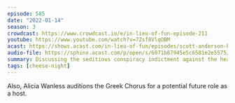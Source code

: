 ```yaml
---
episode: 585
date: "2022-01-14"
season: 3
crowdcast: https://www.crowdcast.io/e/in-lieu-of-fun-episode-211
youtube: https://www.youtube.com/watch?v=7Zsf8VlqOBM
acast: https://shows.acast.com/in-lieu-of-fun/episodes/scott-anderson-keeps-his-oath
audio-file: https://sphinx.acast.com/p/open/s/6071b87945e5c6581e2e5575/e/61e2fa9b1132af00116c6108/media.mp3
summary: Discussing the seditious conspiracy indictment against the head of Oath keepers
tags: [cheese-night]
---
```

Also, Alicia Wanless auditions the Greek Chorus for a potential future role as a host.
